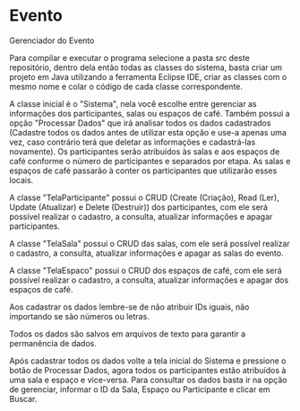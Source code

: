 # Evento
Gerenciador do Evento

Para compilar e executar o programa selecione a pasta src deste repositório, dentro dela então todas as classes do sistema, basta criar um projeto em Java utilizando a ferramenta Eclipse
IDE, criar as classes com o mesmo nome e colar o código de cada classe correspondente.

A classe inicial é o "Sistema", nela você escolhe entre gerenciar as informações dos participantes, salas ou espaços de café. Também possui a opção "Processar Dados" que irá 
analisar todos os dados cadastrados (Cadastre todos os dados antes de utilizar esta opção e use-a apenas uma vez, caso contrário terá que deletar as informações e cadastrá-las 
novamente). Os participantes serão atribuídos às salas e aos espaços de café conforme o número de participantes e separados por etapa.  As salas e espaços de café passarão à 
conter os participantes que utilizarão esses locais.

A classe "TelaParticipante" possui o CRUD (Create (Criação), Read (Ler), Update (Atualizar) e Delete (Destruir)) dos participantes, com ele será possível realizar o cadastro, a
consulta, atualizar informações e apagar participantes.

A classe "TelaSala" possui o CRUD das salas, com ele será possível realizar o cadastro, a consulta, atualizar informações e apagar as salas do evento.

A classe "TelaEspaco" possui o CRUD dos espaços de café, com ele será possível realizar o cadastro, a consulta, atualizar informações e apagar dos espaços de café.

Aos cadastrar os dados lembre-se de não atribuir IDs iguais, não importando se são números ou letras.

Todos os dados são salvos em arquivos de texto para garantir a permanência de dados.

Após cadastrar todos os dados volte a tela inicial do Sistema e pressione o botão de Processar Dados, agora todos os participantes estão atribuídos à uma sala e espaço e vice-versa. Para consultar os dados basta ir na opção de gerenciar, informar o ID da Sala, Espaço ou Participante e clicar em Buscar.
